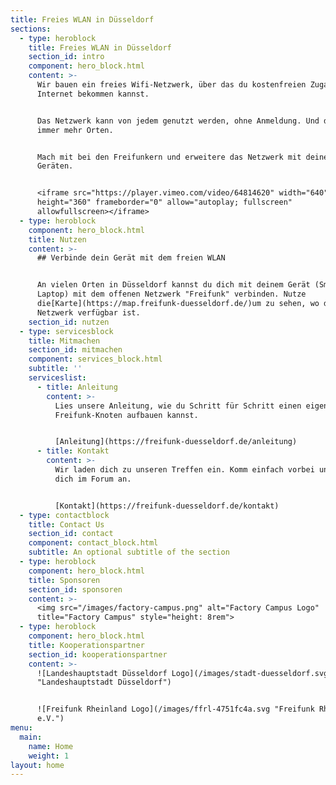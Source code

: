 ```yaml
---
title: Freies WLAN in Düsseldorf
sections:
  - type: heroblock
    title: Freies WLAN in Düsseldorf
    section_id: intro
    component: hero_block.html
    content: >-
      Wir bauen ein freies Wifi-Netzwerk, über das du kostenfreien Zugang zum
      Internet bekommen kannst.


      Das Netzwerk kann von jedem genutzt werden, ohne Anmeldung. Und das an
      immer mehr Orten.


      Mach mit bei den Freifunkern und erweitere das Netzwerk mit deinen eigenen
      Geräten.


      <iframe src="https://player.vimeo.com/video/64814620" width="640"
      height="360" frameborder="0" allow="autoplay; fullscreen"
      allowfullscreen></iframe>
  - type: heroblock
    component: hero_block.html
    title: Nutzen
    content: >-
      ## Verbinde dein Gerät mit dem freien WLAN


      An vielen Orten in Düsseldorf kannst du dich mit deinem Gerät (Smartphone,
      Laptop) mit dem offenen Netzwerk "Freifunk" verbinden. Nutze
      die[Karte](https://map.freifunk-duesseldorf.de/)um zu sehen, wo das
      Netzwerk verfügbar ist.
    section_id: nutzen
  - type: servicesblock
    title: Mitmachen
    section_id: mitmachen
    component: services_block.html
    subtitle: ''
    serviceslist:
      - title: Anleitung
        content: >-
          Lies unsere Anleitung, wie du Schritt für Schritt einen eigenen
          Freifunk-Knoten aufbauen kannst.


          [Anleitung](https://freifunk-duesseldorf.de/anleitung)
      - title: Kontakt
        content: >-
          Wir laden dich zu unseren Treffen ein. Komm einfach vorbei und melde
          dich im Forum an.


          [Kontakt](https://freifunk-duesseldorf.de/kontakt)
  - type: contactblock
    title: Contact Us
    section_id: contact
    component: contact_block.html
    subtitle: An optional subtitle of the section
  - type: heroblock
    component: hero_block.html
    title: Sponsoren
    section_id: sponsoren
    content: >-
      <img src="/images/factory-campus.png" alt="Factory Campus Logo"
      title="Factory Campus" style="height: 8rem">
  - type: heroblock
    component: hero_block.html
    title: Kooperationspartner
    section_id: kooperationspartner
    content: >-
      ![Landeshauptstadt Düsseldorf Logo](/images/stadt-duesseldorf.svg
      "Landeshauptstadt Düsseldorf")


      ![Freifunk Rheinland Logo](/images/ffrl-4751fc4a.svg "Freifunk Rheinland
      e.V.")
menu:
  main:
    name: Home
    weight: 1
layout: home
---
```

